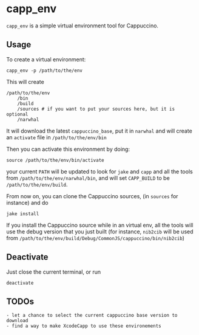 # capp_env

`capp_env` is a simple virtual environment tool for Cappuccino.


## Usage

To create a virtual environment:

    capp_env -p /path/to/the/env

This will create

    /path/to/the/env
        /bin
        /build
        /sources # if you want to put your sources here, but it is optional
        /narwhal

It will download the latest `cappuccino_base`, put it in `narwhal` and will create an `activate` file in `/path/to/the/env/bin`

Then you can activate this environment by doing:

    source /path/to/the/env/bin/activate

your current `PATH` will be updated to look for `jake` and `capp` and all the tools from `/path/to/the/env/narwhal/bin`, and will set `CAPP_BUILD` to be `/path/to/the/env/build`.

From now on, you can clone the Cappuccino sources, (in `sources` for instance) and do

    jake install

If you install the Cappuccino source while in an virtual env, all the tools will use the debug version that you just built (for instance, `nib2cib` will be used from `/path/to/the/env/build/Debug/CommonJS/cappuccino/bin/nib2cib`)


## Deactivate

Just close the current terminal, or run

    deactivate


## TODOs

    - let a chance to select the current cappuccino base version to download
    - find a way to make XcodeCapp to use these environements
